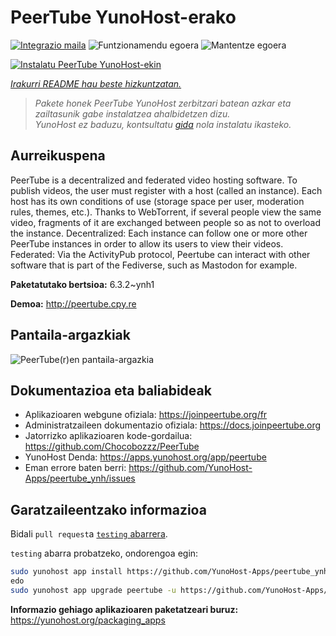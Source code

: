 <!--
Ohart ongi: README hau automatikoki sortu da <https://github.com/YunoHost/apps/tree/master/tools/readme_generator>ri esker
EZ editatu eskuz.
-->

# PeerTube YunoHost-erako

[![Integrazio maila](https://dash.yunohost.org/integration/peertube.svg)](https://ci-apps.yunohost.org/ci/apps/peertube/) ![Funtzionamendu egoera](https://ci-apps.yunohost.org/ci/badges/peertube.status.svg) ![Mantentze egoera](https://ci-apps.yunohost.org/ci/badges/peertube.maintain.svg)

[![Instalatu PeerTube YunoHost-ekin](https://install-app.yunohost.org/install-with-yunohost.svg)](https://install-app.yunohost.org/?app=peertube)

*[Irakurri README hau beste hizkuntzatan.](./ALL_README.md)*

> *Pakete honek PeerTube YunoHost zerbitzari batean azkar eta zailtasunik gabe instalatzea ahalbidetzen dizu.*  
> *YunoHost ez baduzu, kontsultatu [gida](https://yunohost.org/install) nola instalatu ikasteko.*

## Aurreikuspena

PeerTube is a decentralized and federated video hosting software. To publish videos, the user must register with a host (called an instance). Each host has its own conditions of use (storage space per user, moderation rules, themes, etc.). Thanks to WebTorrent, if several people view the same video, fragments of it are exchanged between people so as not to overload the instance. Decentralized: Each instance can follow one or more other PeerTube instances in order to allow its users to view their videos. Federated: Via the ActivityPub protocol, Peertube can interact with other software that is part of the Fediverse, such as Mastodon for example.


**Paketatutako bertsioa:** 6.3.2~ynh1

**Demoa:** <http://peertube.cpy.re>

## Pantaila-argazkiak

![PeerTube(r)en pantaila-argazkia](./doc/screenshots/screenshot1.jpg)

## Dokumentazioa eta baliabideak

- Aplikazioaren webgune ofiziala: <https://joinpeertube.org/fr>
- Administratzaileen dokumentazio ofiziala: <https://docs.joinpeertube.org>
- Jatorrizko aplikazioaren kode-gordailua: <https://github.com/Chocobozzz/PeerTube>
- YunoHost Denda: <https://apps.yunohost.org/app/peertube>
- Eman errore baten berri: <https://github.com/YunoHost-Apps/peertube_ynh/issues>

## Garatzaileentzako informazioa

Bidali `pull request`a [`testing` abarrera](https://github.com/YunoHost-Apps/peertube_ynh/tree/testing).

`testing` abarra probatzeko, ondorengoa egin:

```bash
sudo yunohost app install https://github.com/YunoHost-Apps/peertube_ynh/tree/testing --debug
edo
sudo yunohost app upgrade peertube -u https://github.com/YunoHost-Apps/peertube_ynh/tree/testing --debug
```

**Informazio gehiago aplikazioaren paketatzeari buruz:** <https://yunohost.org/packaging_apps>
